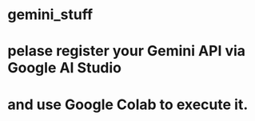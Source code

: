 # gemini_stuff
# pelase register your Gemini API via Google AI Studio
# and use Google Colab to execute it.
